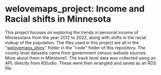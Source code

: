 # welovemaps_project: Income and Racial shifts in Minnesota

This project focuses on exploring the trends in personal income of Minnesotans from the year 2012 to 2022, along with shifts in the racial makup of the population. The files used in this project are all in the "[welovemaps_shiny]()" folder in the "code" folder of this repository. The county level datasets came from government census website sources. More about them in Milestone1. The track level data was collected using an API, directly from RStudio. These were then wrangled and saved as an RDS file.

